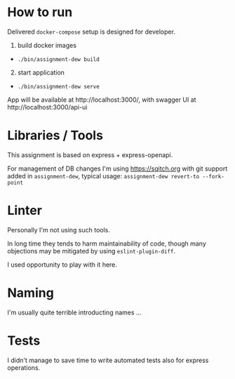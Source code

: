 
# How to run

Delivered `docker-compose` setup is designed for developer.

1. build docker images
- `./bin/assignment-dew build`

2. start application
- `./bin/assignment-dew serve`

App will be available at http://localhost:3000/,
with swagger UI at http://localhost:3000/api-ui

# Libraries / Tools

This assignment is based on express + express-openapi.

For management of DB changes I'm using https://sqitch.org with
git support added in `assignment-dew`, typical usage:
`assignment-dew revert-to --fork-point`

# Linter

Personally I'm not using such  tools.

In long time they tends to harm maintainability of code, though
many objections may be mitigated by using `eslint-plugin-diff`.

I used opportunity to play with it here.

# Naming

I'm usually quite terrible introducting names ...

# Tests

I didn't manage to save time to write automated tests also for
express operations.

